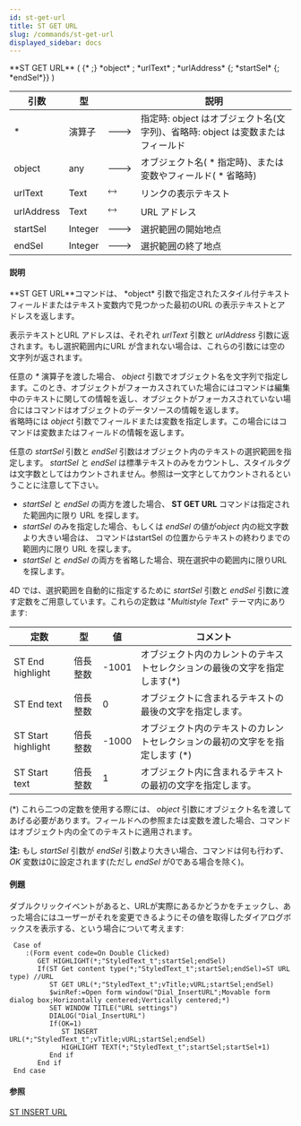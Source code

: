 ```yaml
---
id: st-get-url
title: ST GET URL
slug: /commands/st-get-url
displayed_sidebar: docs
---
```


<!--REF #_command_.ST GET URL.Syntax-->**ST GET URL** ( {* ;} *object* ; *urlText* ; *urlAddress* {; *startSel* {; *endSel*}} )<!-- END REF-->
<!--REF #_command_.ST GET URL.Params-->
| 引数 | 型 |  | 説明 |
| --- | --- | --- | --- |
| * | 演算子 | &#x1F852; | 指定時: object はオブジェクト名(文字列)、省略時: object は変数またはフィールド |
| object | any | &#x1F852; | オブジェクト名( * 指定時)、または変数やフィールド( * 省略時) |
| urlText | Text | &#x1F858; | リンクの表示テキスト |
| urlAddress | Text | &#x1F858; | URL アドレス |
| startSel | Integer | &#x1F852; | 選択範囲の開始地点 |
| endSel | Integer | &#x1F852; | 選択範囲の終了地点 |

<!-- END REF-->

#### 説明 

<!--REF #_command_.ST GET URL.Summary-->**ST GET URL**コマンドは、 *object* 引数で指定されたスタイル付テキストフィールドまたはテキスト変数内で見つかった最初のURL の表示テキストとアドレスを返します。<!-- END REF-->

表示テキストとURL アドレスは、それぞれ *urlText* 引数と *urlAddress* 引数に返されます。もし選択範囲内にURL が含まれない場合は、これらの引数には空の文字列が返されます。

任意の *\** 演算子を渡した場合、 *object* 引数でオブジェクト名を文字列で指定します。このとき、オブジェクトがフォーカスされていた場合にはコマンドは編集中のテキストに関しての情報を返し、オブジェクトがフォーカスされていない場合にはコマンドはオブジェクトのデータソースの情報を返します。  
省略時には *object* 引数でフィールドまたは変数を指定します。この場合にはコマンドは変数またはフィールドの情報を返します。

任意の *startSel* 引数と *endSel* 引数はオブジェクト内のテキストの選択範囲を指定します。 *startSel* と *endSel* は標準テキストのみをカウントし、スタイルタグは文字数としてはカウントされません。参照は一文字としてカウントされるということに注意して下さい。

* *startSel* と *endSel* の両方を渡した場合、 **ST GET URL** コマンドは指定された範囲内に限り URL を探します。
* *startSel* のみを指定した場合、もしくは *endSel* の値が*object* 内の総文字数より大きい場合は、 コマンドはstartSel の位置からテキストの終わりまでの範囲内に限り URL を探します。
* *startSel* と *endSel* の両方を省略した場合、現在選択中の範囲内に限りURL を探します。

4D では、選択範囲を自動的に指定するために *startSel* 引数と *endSel* 引数に渡す定数をご用意しています。これらの定数は "*Multistyle Text*" テーマ内にあります:

| 定数                 | 型    | 値      | コメント                                      |
| ------------------ | ---- | ------ | ----------------------------------------- |
| ST End highlight   | 倍長整数 | \-1001 | オブジェクト内のカレントのテキストセレクションの最後の文字を指定します(\*)   |
| ST End text        | 倍長整数 | 0      | オブジェクトに含まれるテキストの最後の文字を指定します。              |
| ST Start highlight | 倍長整数 | \-1000 | オブジェクト内のテキストのカレントセレクションの最初の文字をを指定します (\*) |
| ST Start text      | 倍長整数 | 1      | オブジェクト内に含まれるテキストの最初の文字を指定します。             |

(\*) これら二つの定数を使用する際には、 *object* 引数にオブジェクト名を渡してあげる必要があります。フィールドへの参照または変数を渡した場合、コマンドはオブジェクト内の全てのテキストに適用されます。

**注:** もし *startSel* 引数が *endSel* 引数より大きい場合、コマンドは何も行わず、 *OK* 変数は0に設定されます(ただし *endSel* が0である場合を除く)。

#### 例題 

ダブルクリックイベントがあると、URLが実際にあるかどうかをチェックし、あった場合にはユーザーがそれを変更できるようにその値を取得したダイアログボックスを表示する、という場合について考えます:

```4d
 Case of
    :(Form event code=On Double Clicked)
       GET HIGHLIGHT(*;"StyledText_t";startSel;endSel)
       If(ST Get content type(*;"StyledText_t";startSel;endSel)=ST URL type) //URL
          ST GET URL(*;"StyledText_t";vTitle;vURL;startSel;endSel)
          $winRef:=Open form window("Dial_InsertURL";Movable form dialog box;Horizontally centered;Vertically centered;*)
          SET WINDOW TITLE("URL settings")
          DIALOG("Dial_InsertURL")
          If(OK=1)
             ST INSERT URL(*;"StyledText_t";vTitle;vURL;startSel;endSel)
             HIGHLIGHT TEXT(*;"StyledText_t";startSel;startSel+1)
          End if
       End if
 End case
```

#### 参照 

[ST INSERT URL](st-insert-url.md)  